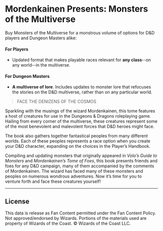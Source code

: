# Mordenkainen Presents: Monsters of the Multiverse

Buy Monsters of the Multiverse for a monstrous volume of options for D&D players and Dungeon Masters alike:

#### For Players

- Updated format that makes playable races relevant for **any class**\--on any world--in the multiverse.

#### For Dungeon Masters

- **A multiverse of lore**. Includes updates to monster lore that refocuses the stories on the D&D multiverse, rather than on any particular world.

> FACE THE DENIZENS OF THE COSMOS

Sparkling with the musings of the wizard Mordenkainen, this tome features a host of creatures for use in the Dungeons & Dragons roleplaying game. Hailing from every corner of the multiverse, these creatures represent some of the most benevolent and malevolent forces that D&D heroes might face.

The book also gathers together fantastical peoples from many different worlds. Each of these peoples represents a race option when you create your D&D character, expanding on the choices in the Player’s Handbook.

Compiling and updating monsters that originally appeared in *Volo’s Guide to Monsters* and *Mordenkainen’s Tome of Foes*, this book presents friends and foes for any D&D campaign, many of them accompanied by the comments of Mordenkainen. The wizard has faced many of these monsters and peoples on numerous wondrous adventures. Now it’s time for you to venture forth and face these creatures yourself!

---

## License

This data is release as Fan Content permitted under the Fan Content Policy. Not approved/endorsed by Wizards. Portions of the materials used are property of Wizards of the Coast. © Wizards of the Coast LLC.
